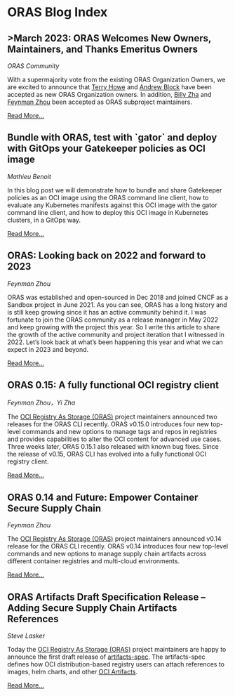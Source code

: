 # ORAS Blog Index

<h2>>March 2023: ORAS Welcomes New Owners, Maintainers, and Thanks Emeritus Owners</h2>

_ORAS Community_

With a supermajority vote from the existing ORAS Organization Owners, we are excited to announce that [Terry Howe](https://github.com/TerryHowe) and [Andrew Block](https://github.com/sabre1041) have been accepted as new ORAS Organization owners. In addition, [Billy Zha](https://github.com/qweeah) and [Feynman Zhou](https://github.com/feynmanzhou) been accepted as ORAS subproject maintainers.

[Read More...][6]

  [6]: welcome-new-oras-owners.md

<h2>Bundle with ORAS, test with `gator` and deploy with GitOps your Gatekeeper policies as OCI image</h2>

_Mathieu Benoit_

In this blog post we will demonstrate how to bundle and share Gatekeeper policies as an OCI image using the ORAS command line client, how to evaluate any Kubernetes manifests against this OCI image with the gator command line client, and how to deploy this OCI image in Kubernetes clusters, in a GitOps way.

[Read More...][5]

  [5]: gatekeeper-policies-as-oci-image.md

<h2>ORAS: Looking back on 2022 and forward to 2023</h2>

_Feynman Zhou_

ORAS was established and open-sourced in Dec 2018 and joined CNCF as a Sandbox project in June 2021. As you can see, ORAS has a long history and is still keep growing since it has an active community behind it. I was fortunate to join the ORAS community as a release manager in May 2022 and keep growing with the project this year. So I write this article to share the growth of the active community and project iteration that I witnessed in 2022. Let’s look back at what’s been happening this year and what we can expect in 2023 and beyond.

[Read More...][4]

  [4]: oras-looking-back-at-2022-and-forward-to-2023.md

<h2>ORAS 0.15: A fully functional OCI registry client</h2>

_Feynman Zhou，Yi Zha_

The [OCI Registry As Storage (ORAS)](https://oras.land/) project maintainers announced two releases for the ORAS CLI recently. ORAS v0.15.0 introduces four new top-level commands and new options to manage tags and repos in registries and provides capabilities to alter the OCI content for advanced use cases. Three weeks later, ORAS 0.15.1 also released with known bug fixes. Since the release of v0.15, ORAS CLI has evolved into a fully functional OCI registry client.

[Read More...][3]

  [3]: oras-0.15-a-fully-functional-registry-client.md

<h2>ORAS 0.14 and Future: Empower Container Secure Supply Chain</h2>

_Feynman Zhou_

The [OCI Registry As Storage (ORAS)](https://oras.land/) project maintainers announced v0.14 release for the ORAS CLI recently. ORAS v0.14 introduces four new top-level commands and new options to manage supply chain artifacts across different container registries and multi-cloud environments. 

[Read More...][2]

  [2]: oras-0.14-and-future.md


<h2>ORAS Artifacts Draft Specification Release – Adding Secure Supply Chain Artifacts References </h2>

_Steve Lasker_

Today the [OCI Registry As Storage (ORAS)](https://oras.land/) project maintainers are happy to announce the first draft release of [artifacts-spec]( https://github.com/oras-project/artifacts-spec/releases/tag/1.0.0-draft.1). The artifacts-spec defines how OCI distribution-based registry users can attach references to images, helm charts, and other [OCI Artifacts]( https://github.com/opencontainers/artifacts).  

[Read More...][1]

  [1]: oras-artifacts-draft-specification-release.md
